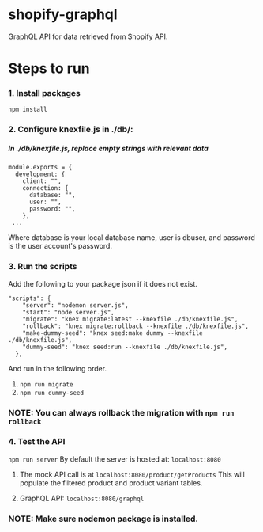 # shopify-graphql
GraphQL API for data retrieved from Shopify API.

# Steps to run #

### 1. Install packages ###
`npm install `

### 2. Configure knexfile.js in ./db/: ###

##### In ./db/knexfile.js, replace empty strings with relevant data #####
```
module.exports = {
  development: {
    client: "",
    connection: {
      database: "",
      user: "",
      password: "",
    },
 ...
```
Where database is your local database name, user is dbuser, and password is the user account's password.

### 3. Run the scripts ###
Add the following to your package json if it does not exist. 

```
"scripts": {
    "server": "nodemon server.js",
    "start": "node server.js",
    "migrate": "knex migrate:latest --knexfile ./db/knexfile.js",
    "rollback": "knex migrate:rollback --knexfile ./db/knexfile.js",
    "make-dummy-seed": "knex seed:make dummy --knexfile ./db/knexfile.js",
    "dummy-seed": "knex seed:run --knexfile ./db/knexfile.js",
  },
```
And run in the following order.

1. `npm run migrate`
2. `npm run dummy-seed`

### NOTE: You can always rollback the migration with `npm run rollback` ###

### 4. Test the API ###
`npm run server`
By default the server is hosted at: `localhost:8080`

1. The mock API call is at `localhost:8080/product/getProducts`
This will populate the filtered product and product variant tables. 

2. GraphQL API: `localhost:8080/graphql`

### NOTE: Make sure nodemon package is installed. ###


